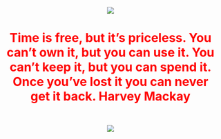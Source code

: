

<p>
  
  
<p align="center">
  <img   src="https://i.redd.it/xn06ft4tjcy41.jpg">
</p>
  <h1 align="center" style="color: red">
Time is free, but it’s priceless. You can’t own it, but you can use it. You can’t keep it, but you can spend it. Once you’ve lost it you can never get it back. Harvey Mackay</h1>
</br>
</p>

<p align="center">
<img src="https://visitor-badge.laobi.icu/badge?page_id=MrAbdelaziz" id="counter">
</p>
